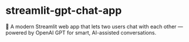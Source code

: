 # streamlit-gpt-chat-app
💬 A modern Streamlit web app that lets two users chat with each other — powered by OpenAI GPT for smart, AI-assisted conversations.
